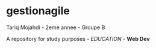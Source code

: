 # gestionagile

Tariq Mojahdi - 2eme annee - Groupe B


A repository for study purposes
    - *EDUCATION*
        - **Web Dev**
